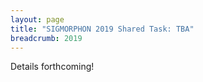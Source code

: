```yaml
---
layout: page
title: "SIGMORPHON 2019 Shared Task: TBA"
breadcrumb: 2019
---
```


Details forthcoming!

<!--
- [Task 1](task1): Type-level inflection
- [Task 2](task2): Inflection in context
- [Data and Baselines](https://github.com/sigmorphon/conll2018) 
- [Registration](https://docs.google.com/forms/d/e/1FAIpQLSdMiv7vgA5EMGvVWQPY4LVG8mO-ZtRa9HvMeAMZIQWKMotZBg/viewform?usp=sf_link)
- [Google Group](https://groups.google.com/forum/#!forum/conll-sigmorphon-2018)
- [Organizers](organizers)
- [Dates](dates)

## Overview

<span style='color: red;'>*The shared task has concluded! Thanks to all those who participated!*</span>

In 2018, [SIGMORPHON](https://sigmorphon.github.io/) and [CoNLL](http://www.conll.org/) are hosting a shared task on **universal morphological inflection**.
The shared task features **over 100 distinct languages**, whose morphology participants are asked to model.

A word’s form reflects syntactic and semantic categories that are expressed by the word through a process termed morphology.
For example, each English count noun has both singular and plural forms (`robot`/`robots`, `process`/`processes`).
These are known as the inflected forms of the noun.
Some languages display little inflection, while others possess a proliferation of forms.
Polish verb can have [nearly 100 inflected forms](http://www.tastingpoland.com/language/verb/dodac_add_verb.html) and an [Archi](https://en.wikipedia.org/wiki/Archi_language) verb has thousands (Kibrik 1998). 

Natural language processing systems must be able to analyze and generate  these inflected forms.
Fortunately, inflected forms tend to be systematically related to one another.
This is why English speakers can usually predict the singular form from the plural and vice-versa, even for words they have never seen before: 
Given a novel noun `wug`, an English speaker knows that the plural is `wugs`. 

The shared task consists of two tasks.
**Task 1** asks participants to inflect word forms based on labeled examples.
In English, an example of inflection is the  conversion of a lemma `run` to its present participle, `running`.
The system will be provided with the source form and the morphological features of the target form.
**Task 2** is a harder version of Task 1, where the systems must infer the morphological features from the sentential context.
This is essentially a cloze task, asking participants to provide the correct form of a lemma in context.

To participate in the shared task, you will build a system that can learn to solve such inflection problems.
Systems may compete in either or both of these tasks.
Training examples and development examples will be provided for each task.
For each language, the possible inflections are taken from a finite set of morphological tags, presented in the [UniMorph schema](https://unimorph.github.io).
All submitted systems will be compared on a held-out test set.

You will be invited to describe your system in a system paper for the CoNLL 2018 shared task proceedings.
The task organizers will write an overview paper that describes the task and summarizes the different approaches taken and their results.

#### A note on typography

CoNLL and SIGMORPHON are distinct entities in a joint venture.
In your writeup, please ensure that CoNLL and SIGMORPHON are [separated by an en-dash](https://en.wikipedia.org/wiki/Wikipedia:Manual_of_Style#En_dashes) ("–"), not a hyphen ("-").
These can be produced in LaTeX by typing two hyphens together ("`--`").

  
## Previous Shared Tasks

- [2017](../2017)
- [2016](../2016)

## Venue

31 October; Day 1 of shared task slot at CoNLL, Brussels, Belgium (collocated with EMNLP).

## References

1. Kibrik, Aleksandr E. (1998). "Archi". In Andrew Spencer; Arnold M. Zwicky. *The Handbook of Morphology*. Blackwell Publishers. pp. 455–476.

-->
